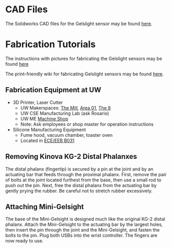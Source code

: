 # CAD Files
The Solidworks CAD files for the Gelslight sensor may be found [here](https://github.com/KHsu2/fingergelsight).

# Fabrication Tutorials

The instructions with pictures for fabricating the Gelslight sensors may be found [here](https://robotfeeding.io/hardware/gelsight-mini-tactile-sensor/)

The print-friendly wiki for fabricating Gelslight sensors may be found [here](https://github.com/personalrobotics/pr_docs/wiki/Gelsight-Mini-Sensor-Fabrication).

## Fabrication Equipment at UW
* 3D Printer, Laser Cutter
	* UW Makerspaces: [The Mill](https://hfs.uw.edu/The-MILL/Maker-Space-1), [Area 01](https://www.washington.edu/area01/), [The 8](https://hfs.uw.edu/The-8)
	* UW CSE Manufacturing Lab (ask Rosario)
	* UW ME [Machine Shop](https://www.me.washington.edu/shops/machine/printers) 
	* Note: Ask employees or shop master for operation instructions 
* Silicone Manufacturing Equipment
	* Fume hood, vacuum chamber, toaster oven
	* Located in [ECE/EEB B031](https://www.washington.edu/maps/#!/ece)

## Removing Kinova KG-2 Distal Phalanxes
The distal phalanx (fingertip) is secured by a pin at the joint and by an actuating bar that feeds through the proximal phalanx. First, remove the pair of bolts at the joint located furthest from the base, then use a small rod to push out the pin. Next, free the distal phalanx from the actuating bar by gently prying the rubber. Be careful not to stretch rubber excessively. 

## Attaching Mini-Gelsight
The base of the Mini-Gelsight is designed much like the original KG-2 distal phalanx. Attach the Mini-Gelsight to the actuating bar by the largest holes, then insert the pin through the joint and the Mini-Gelsight, and fasten the bolts to the pin. Plug both USBs into the wrist controller. The fingers are now ready to use.
